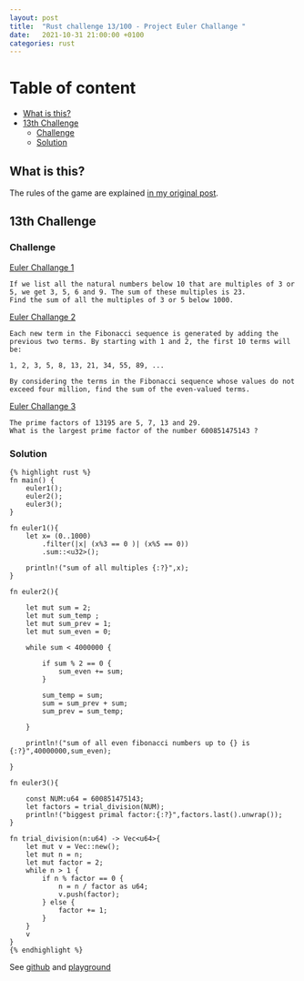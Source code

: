 ```yaml
---
layout: post
title:  "Rust challenge 13/100 - Project Euler Challange "
date:   2021-10-31 21:00:00 +0100
categories: rust
---
```



#  Table of content
<!-- MarkdownTOC autolink="true" -->

- [What is this?](#what-is-this)
- [13th Challenge](#13th-challenge)
	- [Challenge](#challenge)
	- [Solution](#solution)

<!-- /MarkdownTOC -->

## What is this?

The rules of the game are explained [in my original post](https://maebli.github.io/rust/2021/10/18/100rust.html). 

## 13th Challenge
### Challenge

[Euler Challange 1](https://projecteuler.net/problem=1) 

	If we list all the natural numbers below 10 that are multiples of 3 or 5, we get 3, 5, 6 and 9. The sum of these multiples is 23.
	Find the sum of all the multiples of 3 or 5 below 1000.

[Euler Challange 2](https://projecteuler.net/problem=2)

	Each new term in the Fibonacci sequence is generated by adding the previous two terms. By starting with 1 and 2, the first 10 terms will be:

	1, 2, 3, 5, 8, 13, 21, 34, 55, 89, ...

	By considering the terms in the Fibonacci sequence whose values do not exceed four million, find the sum of the even-valued terms.

[Euler Challange 3](https://projecteuler.net/problem=3)


	The prime factors of 13195 are 5, 7, 13 and 29.
	What is the largest prime factor of the number 600851475143 ?


### Solution


	{% highlight rust %}
	fn main() {
	    euler1();
	    euler2();
	    euler3();
	}

	fn euler1(){
	    let x= (0..1000)
	        .filter(|x| (x%3 == 0 )| (x%5 == 0))
	        .sum::<u32>();

	    println!("sum of all multiples {:?}",x);
	}

	fn euler2(){

	    let mut sum = 2;
	    let mut sum_temp ;
	    let mut sum_prev = 1;
	    let mut sum_even = 0;

	    while sum < 4000000 {

	        if sum % 2 == 0 {
	            sum_even += sum;
	        }

	        sum_temp = sum;
	        sum = sum_prev + sum;
	        sum_prev = sum_temp;

	    }

	    println!("sum of all even fibonacci numbers up to {} is {:?}",40000000,sum_even);

	}

	fn euler3(){

	    const NUM:u64 = 600851475143;
	    let factors = trial_division(NUM);
	    println!("biggest primal factor:{:?}",factors.last().unwrap());
	}

	fn trial_division(n:u64) -> Vec<u64>{
	    let mut v = Vec::new();
	    let mut n = n;
	    let mut factor = 2;
	    while n > 1 {
	        if n % factor == 0 {
	            n = n / factor as u64;
	            v.push(factor);
	        } else {
	            factor += 1;
	        }
	    }
	    v
	}
	{% endhighlight %}


See [github](https://github.com/maebli/100rustsnippets/tree/master/euler) and [playground](https://play.rust-lang.org/?version=stable&edition=2018&gist=f2f4ce4dc6c18694d02505967e3cb3c2)
